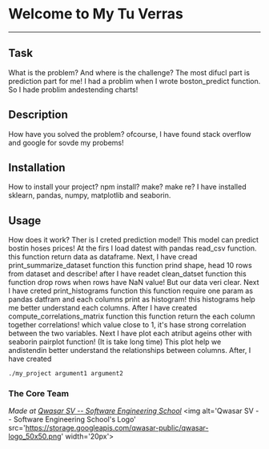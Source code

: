 # Welcome to My Tu Verras
***

## Task
What is the problem? And where is the challenge?
The most difucl part is prediction part for me! I had a problim when I wrote boston_predict function.
So I hade problim andestending charts!

## Description
How have you solved the problem?
ofcourse, I have found stack overflow and google for sovde my probems! 

## Installation
How to install your project? npm install? make? make re?
I have installed sklearn, pandas, numpy, matplotlib and seaborin.

## Usage
How does it work?
Ther is I creted prediction model! This model can predict bostin hoses prices!
At the firs I load datest with pandas read_csv function. this function return data as dataframe.
Next, I have cread print_summarize_dataset function this function prind shape, head 10 rows from dataset and describe!
after I have readet clean_datset function this function drop rows when rows have NaN value! But our data veri clear.
Next I have creted print_histograms function this function require one param as pandas datfram and each columns print as histogram!
this histograms help me better understand each columns.
After I have created compute_correlations_matrix function this function return the each column together correlations! 
which value close to 1, it's hase strong correlation between the two variables.
Next I have plot each atribut ageins other with seaborin pairplot function! (It is take long time)
This plot help we andistendin better understand the relationships between columns.
After, I have created 





```
./my_project argument1 argument2
```

### The Core Team


<span><i>Made at <a href='https://qwasar.io'>Qwasar SV -- Software Engineering School</a></i></span>
<span><img alt='Qwasar SV -- Software Engineering School's Logo' src='https://storage.googleapis.com/qwasar-public/qwasar-logo_50x50.png' width='20px'></span>
